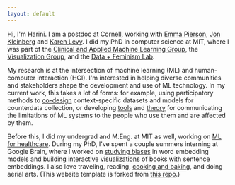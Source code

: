 ```yaml
---
layout: default
---
```


Hi, I'm Harini. I am a postdoc at Cornell, working with [Emma Pierson](https://www.cs.cornell.edu/~emmapierson/), [Jon Kleinberg](https://www.cs.cornell.edu/home/kleinber/) and [Karen Levy](https://www.karen-levy.net/).  I did my PhD in computer science at MIT, where I was part of the [Clinical and Applied Machine Learning Group](https://ddig.csail.mit.edu/), the [Visualization Group](http://vis.csail.mit.edu/), and the [Data + Feminism Lab](https://dataplusfeminism.mit.edu/). 

My research is at the intersection of machine learning (ML) and human-computer interaction (HCI). I'm interested in helping diverse communities and stakeholders shape the development and use of ML technology.  In my current work, this takes a lot of forms: for example, using participatory methods to [co-design](https://dl.acm.org/doi/10.1145/3531146.3533132) context-specific datasets and models for counterdata collection, or developing [tools](https://drive.google.com/file/d/1MXG1ZgPkByEGoX933y34oswS0x_OaFsJ/view?usp=sharing) and [theory](https://dl.acm.org/doi/pdf/10.1145/3411764.3445088) for communicating the limitations of ML systems to the people who use them and are affected by them.    

Before this, I did my undergrad and M.Eng. at MIT as well, working on [ML for healthcare](http://proceedings.mlr.press/v68/suresh17a/suresh17a.pdf). During my PhD, I've spent a couple summers interning at Google Brain, where I worked on [studying biases](https://arxiv.org/pdf/2011.03395.pdf) in word embedding models and building interactive [visualizations](https://github.com/PAIR-code/book-viz) of books with sentence embeddings. I also love traveling, reading, [cooking and baking](https://www.instagram.com/thebubblesbakery/), and doing aerial arts. (This website template is forked from [this repo](https://github.com/ankitsultana/researcher).)
